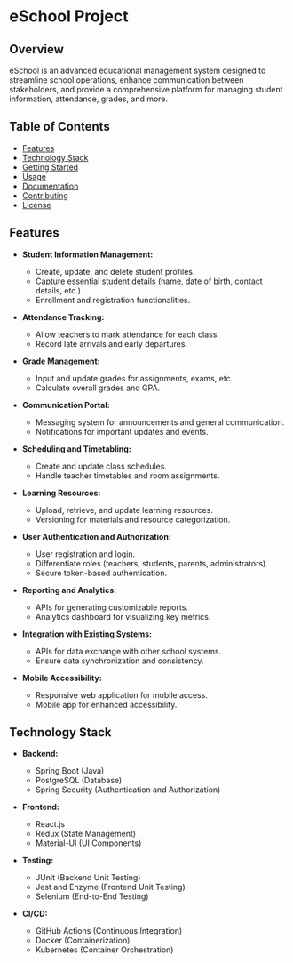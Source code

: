 # eSchool Project

## Overview

eSchool is an advanced educational management system designed to streamline school operations, enhance communication between stakeholders, and provide a comprehensive platform for managing student information, attendance, grades, and more.

## Table of Contents

- [Features](#features)
- [Technology Stack](#technology-stack)
- [Getting Started](#getting-started)
- [Usage](#usage)
- [Documentation](#documentation)
- [Contributing](#contributing)
- [License](#license)

## Features

- **Student Information Management:**
  - Create, update, and delete student profiles.
  - Capture essential student details (name, date of birth, contact details, etc.).
  - Enrollment and registration functionalities.

- **Attendance Tracking:**
  - Allow teachers to mark attendance for each class.
  - Record late arrivals and early departures.

- **Grade Management:**
  - Input and update grades for assignments, exams, etc.
  - Calculate overall grades and GPA.

- **Communication Portal:**
  - Messaging system for announcements and general communication.
  - Notifications for important updates and events.

- **Scheduling and Timetabling:**
  - Create and update class schedules.
  - Handle teacher timetables and room assignments.

- **Learning Resources:**
  - Upload, retrieve, and update learning resources.
  - Versioning for materials and resource categorization.

- **User Authentication and Authorization:**
  - User registration and login.
  - Differentiate roles (teachers, students, parents, administrators).
  - Secure token-based authentication.

- **Reporting and Analytics:**
  - APIs for generating customizable reports.
  - Analytics dashboard for visualizing key metrics.

- **Integration with Existing Systems:**
  - APIs for data exchange with other school systems.
  - Ensure data synchronization and consistency.

- **Mobile Accessibility:**
  - Responsive web application for mobile access.
  - Mobile app for enhanced accessibility.

## Technology Stack

- **Backend:**
  - Spring Boot (Java)
  - PostgreSQL (Database)
  - Spring Security (Authentication and Authorization)

- **Frontend:**
  - React.js
  - Redux (State Management)
  - Material-UI (UI Components)

- **Testing:**
  - JUnit (Backend Unit Testing)
  - Jest and Enzyme (Frontend Unit Testing)
  - Selenium (End-to-End Testing)

- **CI/CD:**
  - GitHub Actions (Continuous Integration)
  - Docker (Containerization)
  - Kubernetes (Container Orchestration)
